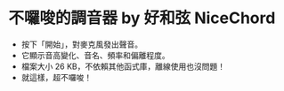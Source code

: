 # 不囉唆的調音器 by 好和弦 NiceChord

- 按下「開始」，對麥克風發出聲音。
- 它顯示音高變化、音名、頻率和偏離程度。
- 檔案大小 26 KB，不依賴其他函式庫，離線使用也沒問題！
- 就這樣，超不囉唆！
